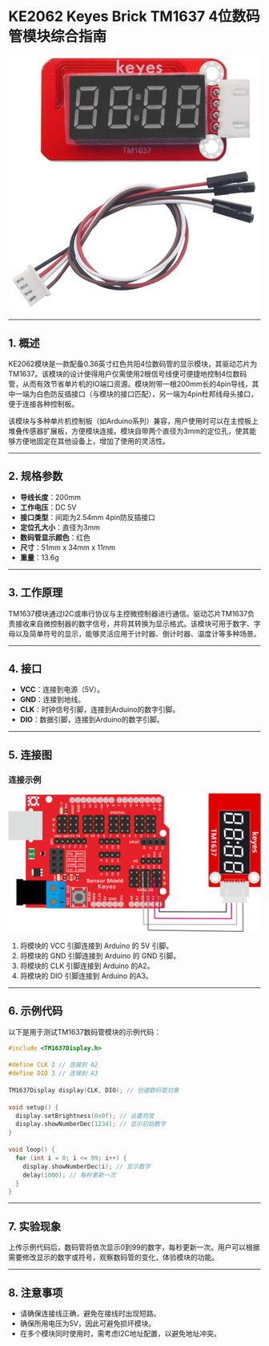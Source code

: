 # KE2062 Keyes Brick TM1637 4位数码管模块综合指南

![image-20250317164157206](media/image-20250317164157206.png)

---

## 1. 概述

KE2062模块是一款配备0.36英寸红色共阳4位数码管的显示模块，其驱动芯片为TM1637。该模块的设计使得用户仅需使用2根信号线便可便捷地控制4位数码管，从而有效节省单片机的IO端口资源。模块附带一根200mm长的4pin导线，其中一端为白色防反插接口（与模块的接口匹配），另一端为4pin杜邦线母头接口，便于连接各种控制板。

该模块与多种单片机控制板（如Arduino系列）兼容，用户使用时可以在主控板上堆叠传感器扩展板，方便模块连接。模块自带两个直径为3mm的定位孔，使其能够方便地固定在其他设备上，增加了使用的灵活性。

---

## 2. 规格参数
- **导线长度**：200mm  
- **工作电压**：DC 5V  
- **接口类型**：间距为2.54mm 4pin防反插接口  
- **定位孔大小**：直径为3mm  
- **数码管显示颜色**：红色  
- **尺寸**：51mm x 34mm x 11mm  
- **重量**：13.6g  

---

## 3. 工作原理
TM1637模块通过I2C或串行协议与主控微控制器进行通信。驱动芯片TM1637负责接收来自微控制器的数字信号，并将其转换为显示格式。该模块可用于数字、字母以及简单符号的显示，能够灵活应用于计时器、倒计时器、温度计等多种场景。

---

## 4. 接口
- **VCC**：连接到电源（5V）。
- **GND**：连接到地线。
- **CLK**：时钟信号引脚，连接到Arduino的数字引脚。
- **DIO**：数据引脚，连接到Arduino的数字引脚。

---

## 5. 连接图
### 连接示例
![image-20250317164208094](media/image-20250317164208094.png)

1. 将模块的 VCC 引脚连接到 Arduino 的 5V 引脚。
2. 将模块的 GND 引脚连接到 Arduino 的 GND 引脚。
3. 将模块的 CLK 引脚连接到 Arduino 的A2。
4. 将模块的 DIO 引脚连接到 Arduino 的A3。

---

## 6. 示例代码
以下是用于测试TM1637数码管模块的示例代码：
```cpp
#include <TM1637Display.h>

#define CLK 2 // 连接到 A2
#define DIO 3 // 连接到 A3

TM1637Display display(CLK, DIO); // 创建数码管对象

void setup() {
  display.setBrightness(0x0f); // 设置亮度
  display.showNumberDec(1234); // 显示初始数字
}

void loop() {
  for (int i = 0; i <= 99; i++) {
    display.showNumberDec(i); // 显示数字
    delay(1000); // 每秒更新一次
  }
}
```

---

## 7. 实验现象
上传示例代码后，数码管将依次显示0到99的数字，每秒更新一次。用户可以根据需要修改显示的数字或符号，观察数码管的变化，体验模块的功能。

---

## 8. 注意事项
- 请确保连接线正确，避免在接线时出现短路。
- 确保所用电压为5V，因此可避免损坏模块。
- 在多个模块同时使用时，需考虑I2C地址配置，以避免地址冲突。

